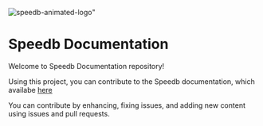 
<p align="center">
  
![speedb-animated-logo](https://user-images.githubusercontent.com/107058910/206215033-75c2f328-5ddd-40dd-b888-e5bc07d4018f.gif)"

</p>

# Speedb Documentation 

Welcome to Speedb Documentation repository!

Using this project, you can contribute to the Speedb documentation, which availabe [here](https://speedb.gitbook.io/documentation/)

You can contribute by enhancing, fixing issues, and adding new content using issues and pull requests.
